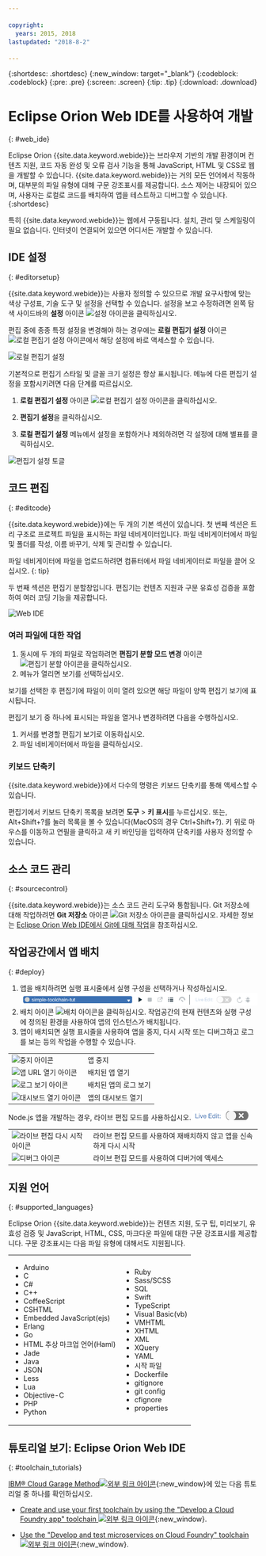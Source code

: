 ```yaml
---

copyright:
  years: 2015, 2018
lastupdated: "2018-8-2"

---
```


{:shortdesc: .shortdesc}
{:new_window: target="_blank"}
{:codeblock: .codeblock}
{:pre: .pre}
{:screen: .screen}
{:tip: .tip}
{:download: .download}

# Eclipse Orion Web IDE를 사용하여 개발
{: #web_ide}

Eclipse Orion {{site.data.keyword.webide}}는 브라우저 기반의 개발 환경이며 컨텐츠 지원, 코드 자동 완성 및 오류 검사 기능을 통해 JavaScript, HTML 및 CSS로 웹을 개발할 수 있습니다. {{site.data.keyword.webide}}는 거의 모든 언어에서 작동하며, 대부분의 파일 유형에 대해 구문 강조표시를 제공합니다. 소스 제어는 내장되어 있으며, 사용자는 로컬로 코드를 배치하여 앱을 테스트하고 디버그할 수 있습니다.
{:shortdesc}

특히 {{site.data.keyword.webide}}는 웹에서 구동됩니다. 설치, 관리 및 스케일링이 필요 없습니다. 인터넷이 연결되어 있으면 어디서든 개발할 수 있습니다.

## IDE 설정
{: #editorsetup}

{{site.data.keyword.webide}}는 사용자 정의할 수 있으므로 개발 요구사항에 맞는 색상 구성표, 기술 도구 및 설정을 선택할 수 있습니다. 설정을 보고 수정하려면 왼쪽 탐색 사이드바의 **설정** 아이콘 <img class="inline" src="images/webide_settings_icon_light_small.png"  alt="설정 아이콘">을 클릭하십시오.

편집 중에 종종 특정 설정을 변경해야 하는 경우에는 **로컬 편집기 설정** 아이콘 <img class="inline" src="images/webide_local_settings_icon_light_small.png"  alt="로컬 편집기 설정 아이콘">에서 해당 설정에 바로 액세스할 수 있습니다.

![로컬 편집기 설정](images/webide_local_editor_settings_light.png)

기본적으로 편집기 스타일 및 글꼴 크기 설정은 항상 표시됩니다. 메뉴에 다른 편집기 설정을 포함시키려면 다음 단계를 따르십시오.

1. **로컬 편집기 설정** 아이콘 <img class="inline" src="images/webide_local_settings_icon_light_small.png"  alt="로컬 편집기 설정 아이콘">을 클릭하십시오.

2. **편집기 설정**을 클릭하십시오.

3. **로컬 편집기 설정** 메뉴에서 설정을 포함하거나 제외하려면 각 설정에 대해 별표를 클릭하십시오.

![편집기 설정 토글](images/webide_editor_settings_toggle_light.png)


## 코드 편집
{: #editcode}

{{site.data.keyword.webide}}에는 두 개의 기본 섹션이 있습니다. 첫 번째 섹션은 트리 구조로 프로젝트 파일을 표시하는 파일 네비게이터입니다. 파일 네비게이터에서 파일 및 폴더를 작성, 이름 바꾸기, 삭제 및 관리할 수 있습니다.

파일 네비게이터에 파일을 업로드하려면 컴퓨터에서 파일 네비게이터로 파일을 끌어 오십시오.
{: tip}

두 번째 섹션은 편집기 분할창입니다. 편집기는 컨텐츠 지원과 구문 유효성 검증을 포함하여 여러 코딩 기능을 제공합니다.

![Web IDE](images/webide_light.png)

### 여러 파일에 대한 작업
1. 동시에 두 개의 파일로 작업하려면 **편집기 분할 모드 변경** 아이콘 <img class="inline" src="images/webide_split_editor_icon_light_small.png"  alt="편집기 분할 아이콘">을 클릭하십시오.
2. 메뉴가 열리면 보기를 선택하십시오.

 보기를 선택한 후 편집기에 파일이 이미 열려 있으면 해당 파일이 양쪽 편집기 보기에 표시됩니다.

 편집기 보기 중 하나에 표시되는 파일을 열거나 변경하려면 다음을 수행하십시오.
 1. 커서를 변경할 편집기 보기로 이동하십시오.
 2. 파일 네비게이터에서 파일을 클릭하십시오.

### 키보드 단축키
{{site.data.keyword.webide}}에서 다수의 명령은 키보드 단축키를 통해 액세스할 수 있습니다.

편집기에서 키보드 단축키 목록을 보려면 **도구** > **키 표시**를 누르십시오. 또는, Alt+Shift+?를 눌러 목록을 볼 수 있습니다(MacOS의 경우 Ctrl+Shift+?). 키 위로 마우스를 이동하고 연필을 클릭하고 새 키 바인딩을 입력하여 단축키를 사용자 정의할 수 있습니다.

## 소스 코드 관리
{: #sourcecontrol}

{{site.data.keyword.webide}}는 소스 코드 관리 도구와 통합됩니다. Git 저장소에 대해 작업하려면 **Git 저장소** 아이콘 <img class="inline" src="images/webide_git_icon_light_small.png"  alt="Git 저장소 아이콘">을 클릭하십시오.  자세한 정보는 [Eclipse Orion Web IDE에서 Git에 대해 작업](/docs/services/ContinuousDelivery/git_web_ide.html#git_web_ide)을 참조하십시오.

## 작업공간에서 앱 배치
{: #deploy}

1. 앱을 배치하려면 실행 표시줄에서 실행 구성을 선택하거나 작성하십시오.
   ![실행 표시줄](images/webide_runbar_light.png)   
1. 배치 아이콘 <img class="inline" src="images/webide_deploy_button_light_small.png"  alt="배치 아이콘">을 클릭하십시오. 작업공간의 현재 컨텐츠와 실행 구성에 정의된 환경을 사용하여 앱의 인스턴스가 배치됩니다.
2. 앱이 배치되면 실행 표시줄을 사용하여 앱을 중지, 다시 시작 또는 디버그하고 로그를 보는 등의 작업을 수행할 수 있습니다.

<table role="presentation">
<tr><td><img src="./images/stop_button.png"  alt="중지 아이콘"></td><td>앱 중지</td></tr>
<tr><td> <img src="./images/open_app_url.png"  alt="앱 URL 열기 아이콘"></td><td> 배치된 앱 열기</td></tr>
<tr><td><img src="./images/view_logs.png"  alt="로그 보기 아이콘"></td><td>배치된 앱의 로그 보기</td></tr>
<tr><td><img src="./images/open_dashboard.png"  alt="대시보드 열기 아이콘"></td><td>앱의 대시보드 열기</td></tr>
</table>

Node.js 앱을 개발하는 경우, 라이브 편집 모드를 사용하십시오. <img  src="./images/enable_live_edit.png"  alt="라이브 편집 슬라이더 사용">

<table role="presentation"><tr><td><img src="./images/live_edit_restart.png"  alt="라이브 편집 다시 시작 아이콘"></td><td>라이브 편집 모드를 사용하여 재배치하지 않고 앱을 신속하게 다시 시작</td></tr>
<tr><td> <img src="./images/debug_icon.png"  alt="디버그 아이콘"></td>
<td>라이브 편집 모드를 사용하여 디버거에 액세스
</td></tr>
</table>

<!-- 3/6/2016: bl commands don't work with V2/CD
## Editing outside of the {{site.data.keyword.webide}}
{: #editlocal}

To use an editor besides the {{site.data.keyword.webide}}, set up {{site.data.keyword.Bluemix_live}} so that you can work directly with your project files in any tool. {{site.data.keyword.Bluemix_live_notm}} is a command-line application that synchronizes the changes in your local file system with your cloud workspace in {{site.data.keyword.Bluemix_short}}.

### Before you begin

Download and install the [{{site.data.keyword.Bluemix_live_notm}} command-line interface ![External link icon](../../icons/launch-glyph.svg "External link icon")](http://livesyncdownload.ng.bluemix.net){: new_window}.

### Synchronizing your local environment with {{site.data.keyword.Bluemix_notm}}
{: #edit_local_download}

1. Open a command-line window.
2. Sign in to {{site.data.keyword.Bluemix_notm}}:

	```
	bl login
	```
	{: pre}

3. When you are prompted, enter your IBMid and password.
4. View a list of your {{site.data.keyword.Bluemix_notm}} projects:

	```
	bl projects
	```
	{: pre}

4. Synchronize your local environment with your project on {{site.data.keyword.Bluemix_notm}}:

	```
	bl sync projectName
	```
	{: pre}

where `projectName` is your {{site.data.keyword.Bluemix_notm}} app's name.

When you are finished editing, enter `q` to end synchronization.

### Enabling the Desktop Sync feature to edit code locally

The Desktop Sync feature is like Live Edit mode for the command line. You need the Desktop Sync feature to debug on the command line.
1. In another command-line window, enable the Desktop Sync feature:

	```
	cd localDirectory
	bl start
	```
	{: codeblock}

2. Use the launch configuration that you created in the {{site.data.keyword.webide}}. After you select the launch configuration, the Desktop Sync feature is enabled in your local environment. In the command-line window that you just opened, you can view the app's URL, the debug URL, the manage URL, and view the {{site.data.keyword.Bluemix_live_notm}} state.

3. Refresh the browser and verify that you can see the changes that you saved to static files in the local workspace.

### Disabling the Desktop Sync feature

1. In the second command-line window, enter `bl stop`.
2. In the first command-line window, enter `q`.

-->

## 지원 언어
{: #supported_languages}

Eclipse Orion {{site.data.keyword.webide}}는 컨텐츠 지원, 도구 팁, 미리보기, 유효성 검증 및 JavaScript, HTML, CSS, 마크다운 파일에 대한 구문 강조표시를 제공합니다. 구문 강조표시는 다음 파일 유형에 대해서도 지원됩니다.

<table role="presentation">
<tr>
<td>
<ul><li>Arduino
</li><li>C</li>
<li>C#
</li><li>C++
</li><li>CoffeeScript
</li><li>CSHTML
</li><li>Embedded JavaScript(ejs)
</li><li>Erlang
</li><li>Go
</li><li>HTML 추상 마크업 언어(Haml)
</li><li>Jade
</li><li>Java
</li><li>JSON
</li><li>Less  
</li><li>Lua  
</li><li>Objective-C
</li><li>PHP
</li><li>Python</li></ul>
</td>
<td>
<ul><li>Ruby
</li><li>Sass/SCSS
</li><li>SQL
</li><li>Swift
</li><li>TypeScript
</li><li>Visual Basic(vb)
</li><li>VMHTML
</li><li>XHTML
</li><li>XML
</li><li>XQuery
</li><li>YAML
</li><li>시작 파일 	
</li><li>Dockerfile
</li><li>gitignore
</li><li>git config
</li><li>cfignore
</li><li>properties
</li></ul>
</td>
</tr>
</table>

## 튜토리얼 보기: Eclipse Orion Web IDE
{: #toolchain_tutorials}

[IBM&reg; Cloud Garage Method![외부 링크 아이콘](../../icons/launch-glyph.svg "외부 링크 아이콘")](https://www.ibm.com/cloud/garage){:new_window}에 있는 다음 튜토리얼 중 하나를 확인하십시오.

  * [Create and use your first toolchain by using the "Develop a Cloud Foundry app" toolchain ![외부 링크 아이콘](../../icons/launch-glyph.svg "외부 링크 아이콘")](https://www.ibm.com/cloud/garage/tutorials/introduce-develop-cloud-foundry-app-toolchain){:new_window}.

  * [Use the "Develop and test microservices on Cloud Foundry" toolchain ![외부 링크 아이콘](../../icons/launch-glyph.svg "외부 링크 아이콘")](https://www.ibm.com/cloud/garage/tutorials/use-develop-test-microservices-on-cloud-foundry-toolchain){:new_window}.
